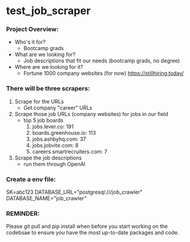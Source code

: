 # test_job_scraper

### Project Overview:
- Who's it for?
	- Bootcamp grads
- What are we looking for?
	- Job descriptions that fit our needs (bootcamp grads, no degree)
- Where are we looking for it?
	- Fortune 1000 company websites (for now) https://stillhiring.today/


### There will be three scrapers:
1. Scrape for the URLs
	- Get company "career" URLs
2. Scrape those job URLs (company websites) for jobs in our field
	-  top 5 job boards
		1. jobs.lever.co: 191
		2. boards.greenhouse.io: 113
		3. jobs.ashbyhq.com: 37
		4. jobs.jobvite.com: 8
		5. careers.smartrecruiters.com: 7
3. Scrape the job descriptions
	- run them through OpenAI


### Create a env file:
SK=abc123
DATABASE_URL="postgresql:///job_crawler"
DATABASE_NAME="job_crawler"

### REMINDER:

Please git pull and pip install when before you start working on the codebsae to ensure you have the most up-to-date packages and code.
